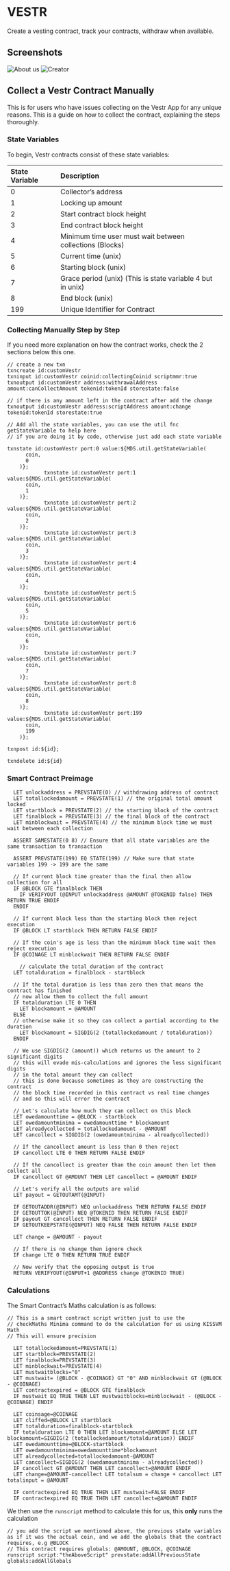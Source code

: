 # VESTR

Create a vesting contract, track your contracts, withdraw when available.

## Screenshots

![About us](screenshots/Screenshot%202023-06-02%20at%2000.28.06.png)
![Creator](screenshots/Screenshot%202023-06-02%20at%2000.28.17.png)

## Collect a Vestr Contract Manually

This is for users who have issues collecting on the Vestr App for any unique reasons.  This is a guide on how to collect the contract, explaining the steps thoroughly.

### State Variables

To begin, Vestr contracts consist of these state variables:

| State Variable | Description                                                |
|:----------------|:------------------------------------------------------------|
| 0              | Collector’s address                                        |
| 1              | Locking up amount                                          |
| 2              | Start contract block height                                |
| 3              | End contract block height                                  |
| 4              | Minimum time user must wait between collections (Blocks)   |
| 5              | Current time (unix)                                        |
| 6              | Starting block (unix)                                      |
| 7              | Grace period (unix) (This is state variable 4 but in unix) |
| 8              | End block (unix)                                           |
| 199            | Unique Identifier for Contract                             |

### Collecting Manually Step by Step

If you need more explanation on how the contract works, check the 2 sections below this one.
```
// create a new txn
txncreate id:customVestr
txninput id:customVestr coinid:collectingCoinid scriptmmr:true
txnoutput id:customVestr address:withrawalAddress amount:canCollectAmount tokenid:tokenId storestate:false

// if there is any amount left in the contract after add the change
txnoutput id:customVestr address:scriptAddress amount:change tokenid:tokenId storestate:true

// Add all the state variables, you can use the util fnc getStateVariable to help here
// if you are doing it by code, otherwise just add each state variable

txnstate id:customVestr port:0 value:${MDS.util.getStateVariable(
      coin,
      0
    )};
            txnstate id:customVestr port:1 value:${MDS.util.getStateVariable(
      coin,
      1
    )};
            txnstate id:customVestr port:2 value:${MDS.util.getStateVariable(
      coin,
      2
    )};
            txnstate id:customVestr port:3 value:${MDS.util.getStateVariable(
      coin,
      3
    )};
            txnstate id:customVestr port:4 value:${MDS.util.getStateVariable(
      coin,
      4
    )};                
            txnstate id:customVestr port:5 value:${MDS.util.getStateVariable(
      coin,
      5
    )};         
            txnstate id:customVestr port:6 value:${MDS.util.getStateVariable(
      coin,
      6
    )};         
            txnstate id:customVestr port:7 value:${MDS.util.getStateVariable(
      coin,
      7
    )};         
            txnstate id:customVestr port:8 value:${MDS.util.getStateVariable(
      coin,
      8
    )};         
            txnstate id:customVestr port:199 value:${MDS.util.getStateVariable(
      coin,
      199
    )};

txnpost id:${id};

txndelete id:${id}
```

### Smart Contract Preimage

```
  LET unlockaddress = PREVSTATE(0) // withdrawing address of contract
  LET totallockedamount = PREVSTATE(1) // the original total amount locked
  LET startblock = PREVSTATE(2) // the starting block of the contract
  LET finalblock = PREVSTATE(3) // the final block of the contract
  LET minblockwait = PREVSTATE(4) // the minimum block time we must wait between each collection

  ASSERT SAMESTATE(0 8) // Ensure that all state variables are the same transaction to transaction

  ASSERT PREVSTATE(199) EQ STATE(199) // Make sure that state variables 199 -> 199 are the same

  // If current block time greater than the final then allow collection for all
  IF @BLOCK GTE finalblock THEN
    IF VERIFYOUT (@INPUT unlockaddress @AMOUNT @TOKENID false) THEN RETURN TRUE ENDIF
  ENDIF

  // If current block less than the starting block then reject execution
  IF @BLOCK LT startblock THEN RETURN FALSE ENDIF

  // If the coin's age is less than the minimum block time wait then reject execution
  IF @COINAGE LT minblockwait THEN RETURN FALSE ENDIF

	// calculate the total duration of the contract  
  LET totalduration = finalblock - startblock

  // If the total duration is less than zero then that means the contract has finished
  // now allow them to collect the full amount
  IF totalduration LTE 0 THEN 
    LET blockamount = @AMOUNT 
  ELSE
  // otherwise make it so they can collect a partial according to the duration
    LET blockamount = SIGDIG(2 (totallockedamount / totalduration))
  ENDIF

  // We use SIGDIG(2 (amount)) which returns us the amount to 2 significant digits
  // this will evade mis-calculations and ignores the less significant digits
  // in the total amount they can collect
  // this is done because sometimes as they are constructing the contract
  // the block time recorded in this contract vs real time changes
  // and so this will error the contract

  // Let's calculate how much they can collect on this block
  LET owedamounttime = @BLOCK - startblock
  LET owedamountminima = owedamounttime * blockamount
  LET alreadycollected = totallockedamount - @AMOUNT
  LET cancollect = SIGDIG(2 (owedamountminima - alreadycollected))

  // If the cancollect amount is less than 0 then reject
  IF cancollect LTE 0 THEN RETURN FALSE ENDIF

  // If the cancollect is greater than the coin amount then let them collect all
  IF cancollect GT @AMOUNT THEN LET cancollect = @AMOUNT ENDIF

  // Let's verify all the outputs are valid
  LET payout = GETOUTAMT(@INPUT)

  IF GETOUTADDR(@INPUT) NEQ unlockaddress THEN RETURN FALSE ENDIF
  IF GETOUTTOK(@INPUT) NEQ @TOKENID THEN RETURN FALSE ENDIF
  IF payout GT cancollect THEN RETURN FALSE ENDIF
  IF GETOUTKEEPSTATE(@INPUT) NEQ FALSE THEN RETURN FALSE ENDIF

  LET change = @AMOUNT - payout

  // If there is no change then ignore check
  IF change LTE 0 THEN RETURN TRUE ENDIF

  // Now verify that the opposing output is true
  RETURN VERIFYOUT(@INPUT+1 @ADDRESS change @TOKENID TRUE)

```

### Calculations

The Smart Contract’s Maths calculation is as follows:

```
// This is a smart contract script written just to use the
// checkMaths Minima command to do the calculation for us using KISSVM Math
// This will ensure precision

  LET totallockedamount=PREVSTATE(1) 
  LET startblock=PREVSTATE(2) 
  LET finalblock=PREVSTATE(3) 
  LET minblockwait=PREVSTATE(4) 
  LET mustwaitblocks="0"
  LET mustwait= (@BLOCK - @COINAGE) GT "0" AND minblockwait GT (@BLOCK - @COINAGE)
  LET contractexpired = @BLOCK GTE finalblock
  IF mustwait EQ TRUE THEN LET mustwaitblocks=minblockwait - (@BLOCK - @COINAGE) ENDIF
  
  LET coinsage=@COINAGE  
  LET cliffed=@BLOCK LT startblock 
  LET totalduration=finalblock-startblock 
  IF totalduration LTE 0 THEN LET blockamount=@AMOUNT ELSE LET blockamount=SIGDIG(2 (totallockedamount/totalduration)) ENDIF 
  LET owedamounttime=@BLOCK-startblock 
  LET owedamountminima=owedamounttime*blockamount 
  LET alreadycollected=totallockedamount-@AMOUNT 
  LET cancollect=SIGDIG(2 (owedamountminima - alreadycollected)) 
  IF cancollect GT @AMOUNT THEN LET cancollect=@AMOUNT ENDIF 
  LET change=@AMOUNT-cancollect LET totalsum = change + cancollect LET totalinput = @AMOUNT
  
  IF contractexpired EQ TRUE THEN LET mustwait=FALSE ENDIF
  IF contractexpired EQ TRUE THEN LET cancollect=@AMOUNT ENDIF
```

We then use the `runscript` method to calculate this for us, this **only** runs the calculation

```
// you add the script we mentioned above, the previous state variables as if it was the actual coin, and we add the globals that the contract requires, e.g @BLOCK
// This contract requires globals: @AMOUNT, @BLOCK, @COINAGE 
runscript script:"theAboveScript" prevstate:addAllPreviousState globals:addAllGlobals
```
